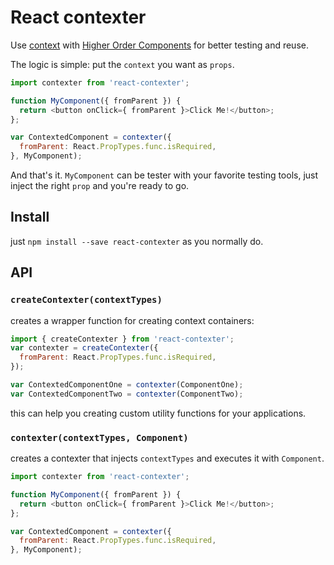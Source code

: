 React contexter
===============

Use [context](https://facebook.github.io/react/docs/context.html) with [Higher Order Components](https://medium.com/@dan_abramov/mixins-are-dead-long-live-higher-order-components-94a0d2f9e750) for better testing and reuse.

The logic is simple: put the `context` you want as `props`.

```js
import contexter from 'react-contexter';

function MyComponent({ fromParent }) {
  return <button onClick={ fromParent }>Click Me!</button>;
};

var ContextedComponent = contexter({
  fromParent: React.PropTypes.func.isRequired,
}, MyComponent);
```

And that's it. `MyComponent` can be tester with your favorite testing tools, just inject the right `prop` and you're ready to go.

Install
-------

just `npm install --save react-contexter` as you normally do.

API
---

### `createContexter(contextTypes)`
creates a wrapper function for creating context containers:

```js
import { createContexter } from 'react-contexter';
var contexter = createContexter({
  fromParent: React.PropTypes.func.isRequired,
});

var ContextedComponentOne = contexter(ComponentOne);
var ContextedComponentTwo = contexter(ComponentTwo);
```

this can help you creating custom utility functions for your applications.

### `contexter(contextTypes, Component)`
creates a contexter that injects `contextTypes` and executes it with `Component`.

```js
import contexter from 'react-contexter';

function MyComponent({ fromParent }) {
  return <button onClick={ fromParent }>Click Me!</button>;
};

var ContextedComponent = contexter({
  fromParent: React.PropTypes.func.isRequired,
}, MyComponent);
```

